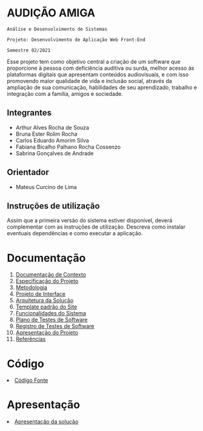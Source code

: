 # AUDIÇÃO AMIGA

`Análise e Desenvolvimento de Sistemas`

`Projeto: Desenvolvimento de Aplicação Web Front-End`

`Semestre 02/2021`

Esse projeto tem como objetivo central a criação de um software que proporcione à pessoa com deficiência auditiva ou surda, melhor acesso às plataformas digitais que apresentam conteúdos audiovisuais, e com isso promovendo maior qualidade de vida e inclusão social, através da ampliação de sua comunicação, habilidades de seu aprendizado, trabalho e integração com a família, amigos e sociedade.

## Integrantes

* Arthur Alves Rocha de Souza
* Bruna Ester Rolim Rocha
* Carlos Eduardo Amorim Silva
* Fabiana Bicalho Palhano Rocha Cossenzo
* Sabrina Gonçalves de Andrade

## Orientador

* Mateus Curcino de Lima

## Instruções de utilização

Assim que a primeira versão do sistema estiver disponível, deverá complementar com as instruções de utilização. Descreva como instalar eventuais dependências e como executar a aplicação.

# Documentação

<ol>
<li><a href="docs/01-Documentação de Contexto.md"> Documentação de Contexto</a></li>
<li><a href="docs/02-Especificação do Projeto.md"> Especificação do Projeto</a></li>
<li><a href="docs/03-Metodologia.md"> Metodologia</a></li>
<li><a href="docs/04-Projeto de Interface.md"> Projeto de Interface</a></li>
<li><a href="docs/05-Arquitetura da Solução.md"> Arquitetura da Solução</a></li>
<li><a href="docs/06-Template padrão do Site.md"> Template padrão do Site</a></li>
<li><a href="docs/07-Funcionalidades do Sistema.md"> Funcionalidades do Sistema</a></li>  
<li><a href="docs/08-Plano de Testes de Software.md"> Plano de Testes de Software</a></li>
<li><a href="docs/09-Registro de Testes de Software.md"> Registro de Testes de Software</a></li>
<li><a href="docs/10-Apresentação do Projeto.md"> Apresentação do Projeto</a></li>
<li><a href="docs/11-Referências.md"> Referências</a></li>
</ol>

# Código

<li><a href="src/README.md"> Código Fonte</a></li>

# Apresentação

<li><a href="presentation/README.md"> Apresentação da solução</a></li>
